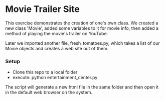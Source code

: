 # Movie Trailer Site

This exercise demonstrates the creation of one's own class.  We created a new class 'Movie', added some variables to it for movie info, then added a method of playing the movie's trailer on YouTube.

Later we imported another file, fresh_tomatoes.py, which takes a list of our Movie objects and creates a web site out of them.

### Setup

* Clone this repo to a local folder
* execute: python entertainment_center.py

The script will generate a new html file in the same folder and then open it in the default web browser on the system.
